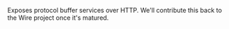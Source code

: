 Exposes protocol buffer services over HTTP. We'll contribute this back to the Wire project once
it's matured.